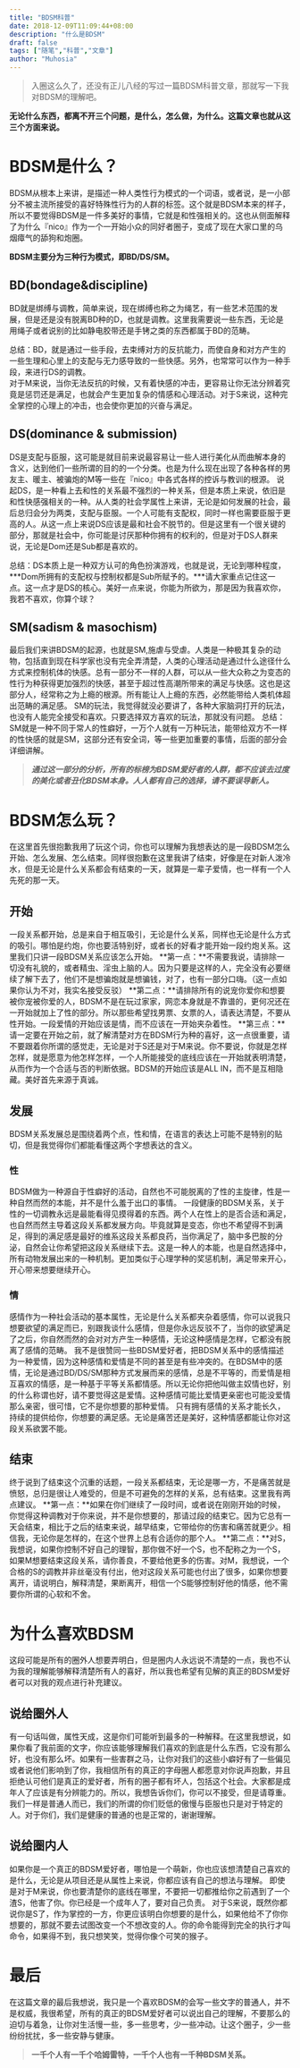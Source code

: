 ```yaml
---
title: "BDSM科普"
date: 2018-12-09T11:09:44+08:00
description: "什么是BDSM"
draft: false
tags: ["随笔","科普","文章"]
author: "Muhosia"
---
```

> 入圈这么久了，还没有正儿八经的写过一篇BDSM科普文章，那就写一下我对BDSM的理解吧。

<!-- more -->

**无论什么东西，都离不开三个问题，是什么，怎么做，为什么。这篇文章也就从这三个方面来说。**

# BDSM是什么？
BDSM从根本上来讲，是描述一种人类性行为模式的一个词语，或者说，是一小部分不被主流所接受的喜好特殊性行为的人群的标签。这个就是BDSM本来的样子，所以不要觉得BDSM是一件多美好的事情，它就是和性强相关的。这也从侧面解释了为什么『nico』作为一个一开始小众的同好者圈子，变成了现在大家口里的乌烟瘴气的舔狗和炮圈。

**BDSM主要分为三种行为模式，即BD/DS/SM。**
## BD(bondage&discipline)
BD就是绑缚与调教，简单来说，现在绑缚也称之为绳艺，有一些艺术范围的发展，但是还是没有脱离BD种的D，也就是调教。这里我需要说一些东西，无论是用绳子或者说别的比如静电胶带还是手铐之类的东西都属于BD的范畴。

总结：BD，就是通过一些手段，去束缚对方的反抗能力，而使自身和对方产生的一些生理和心里上的支配与无力感导致的一些快感。另外，也常常可以作为一种手段，来进行DS的调教。  
对于M来说，当你无法反抗的时候，又有着快感的冲击，更容易让你无法分辨着究竟是惩罚还是满足，也就会产生更加复杂的情感和心理活动。对于S来说，这种完全掌控的心理上的冲击，也会使你更加的兴奋与满足。
## DS(dominance & submission)
DS是支配与臣服，这可能是就目前来说最容易让一些人进行美化从而曲解本身的含义，达到他们一些所谓的目的的一个分类。也是为什么现在出现了各种各样的男友主、暖主、被骗炮的M等一些在『nico』中各式各样的控诉与教训的根源。
说起DS，是一种看上去和性的关系最不强烈的一种关系，但是本质上来说，依旧是和性快感强相关的一种。从人类的社会学属性上来讲，无论是如何发展的社会，最后总归会分为两类，支配与臣服。一个人可能有支配权，同时一样也需要臣服于更高的人。从这一点上来说DS应该是最和社会不脱节的。但是这里有一个很关键的部分，那就是社会中，你可能是讨厌那种你拥有的权利的，但是对于DS人群来说，无论是Dom还是Sub都是喜欢的。

总结：DS本质上是一种双方认可的角色扮演游戏，也就是说，无论到哪种程度，***Dom所拥有的支配权与控制权都是Sub所赋予的。***请大家重点记住这一点。这一点才是DS的核心。美好一点来说，你能为所欲为，那是因为我喜欢你，我若不喜欢，你算个球？
## SM(sadism & masochism)
最后我们来讲BDSM的起源，也就是SM,施虐与受虐。人类是一种极其复杂的动物，包括直到现在科学家也没有完全弄清楚，人类的心理活动是通过什么途径什么方式来控制机体的快感。总有一部分不一样的人群，可以从一些大众称之为变态的性行为种获得更加强烈的快感，甚至于超过性高潮所带来的满足与快感。这也是这部分人，经常称之为上瘾的根源。所有能让人上瘾的东西，必然能带给人类机体超出范畴的满足感。
SM的玩法，我觉得就没必要讲了，各种大家脑洞打开的玩法，也没有人能完全接受和喜欢。只要选择双方喜欢的玩法，那就没有问题。
总结：SM就是一种不同于常人的性癖好，一万个人就有一万种玩法，能带给双方不一样的性快感的就是SM，这部分还有安全词，等一些更加重要的事情，后面的部分会详细讲解。

> ***通过这一部分的分析，所有的标榜为BDSM爱好者的人群，都不应该去过度的美化或者丑化BDSM本身。人人都有自己的选择，请不要误导新人。***

# BDSM怎么玩？
在这里首先很抱歉我用了玩这个词，你也可以理解为我想表达的是一段BDSM怎么开始、怎么发展、怎么结束。同样很抱歉在这里我讲了结束，好像是在对新人泼冷水，但是无论是什么关系都会有结束的一天，就算是一辈子爱情，也一样有一个人先死的那一天。
## 开始
一段关系都开始，总是来自于相互吸引，无论是什么关系，同样也无论是什么方式的吸引。哪怕是约炮，你也要活特别好，或者长的好看才能开始一段约炮关系。这里我们只讲一段BDSM关系应该怎么开始。
**第一点：**不需要我说，请排除一切没有礼貌的，或者精虫、淫虫上脑的人。因为只要是这样的人，完全没有必要继续了解下去了，他们不是想骗炮就是想骗钱，对了，也有一部分口嗨。（这一点如果你认为不对，我实名接受反驳）
**第二点：**请排除所有的说宠你爱你和想要被你宠被你爱的人，BDSM不是在玩过家家，网恋本身就是不靠谱的，更何况还在一开始就加上了性的部分。所以那些希望找男票、女票的人，请表达清楚，不要从性开始。一段爱情的开始应该是情，而不应该在一开始夹杂着性。
**第三点：**请一定要在开始之前，就了解清楚对方在BDSM行为种的喜好，这一点很重要，请不要跟着你所谓的感觉走，无论是对于S还是对于M来说。你不要说，你就是怎样怎样，就是愿意为他怎样怎样，一个人所能接受的底线应该在一开始就表明清楚，从而作为一个合适与否的判断依据。BDSM的开始应该是ALL IN，而不是互相隐藏。美好首先来源于真诚。
## 发展
BDSM关系发展总是围绕着两个点，性和情，在语言的表达上可能不是特别的贴切，但是我觉得你们都能看懂这两个字想表达的含义。
### 性
BDSM做为一种源自于性癖好的活动，自然也不可能脱离的了性的主旋律，性是一种自然而然的本能，并不是什么羞于出口的事情。
一段健康的BDSM关系，关于性的一切调教永远是最能看得见摸得着的东西。两个人在性上的是否合适和满足，也自然而然主导着这段关系都发展方向。毕竟就算是变态，你也不希望得不到满足，得到的满足感是最好的维系这段关系都良药，当你满足了，脑中多巴胺的分泌，自然会让你希望把这段关系继续下去。这是一种人的本能，也是自然选择中，所有动物发展出来的一种机制。更加类似于心理学种的奖惩机制，满足带来开心，开心带来想要继续开心。
### 情
感情作为一种社会活动的基本属性，无论是什么关系都夹杂着感情，你可以说我只想要欲望的满足而已，别跟我谈什么感情，但是你永远反驳不了，当你的欲望满足了之后，你自然而然的会对对方产生一种感情，无论这种感情是怎样，它都没有脱离了感情的范畴。
我不是很赞同一些BDSM爱好者，把BDSM关系中的感情描述为一种爱情，因为这种感情和爱情是不同的甚至是有些冲突的。在BDSM中的感情，无论是通过BD/DS/SM那种方式发展而来的感情，总是不平等的，而爱情是相互喜欢的情感，是一种基于平等关系都情感。所以无论你把他叫做主奴情也好，别的什么称谓也好，请不要觉得这是爱情。这种感情可能比爱情更亲密也可能没爱情那么亲密，很可惜，它不是你想要的那种爱情。
只有拥有感情的关系才能长久，持续的提供给你，你想要的满足感。无论是痛苦还是美好，这种情感都能让你对这段关系欲罢不能。
## 结束
终于说到了结束这个沉重的话题，一段关系都结束，无论是哪一方，不是痛苦就是愤怒，总归是很让人难受的，但是不可避免的怎样的关系，总有结束。这里我有两点建议。
**第一点：**如果在你们继续了一段时间，或者说在刚刚开始的时候，你觉得这种调教对于你来说，并不是你想要的，那请过段的结束它。因为它总有一天会结束，相比于之后的结束来说，越早结束，它带给你的伤害和痛苦就更少。相信我，无论你是怎样的，在这个世界上总有合适你的那个人。
**第二点：**对S，我想说，如果你控制不好自己的理智，那你做不好一个S，也不配称之为一个S，如果M想要结束这段关系，请你善良，不要给他更多的伤害。对M，我想说，一个合格的S的调教并非丝毫没有付出，他对这段关系可能也付出了很多，如果你想要离开，请说明白，解释清楚，果断离开，相信一个S能够控制好他的情感，他不需要你所谓的心软和不舍。
# 为什么喜欢BDSM
这段可能是所有的圈外人想要弄明白，但是圈内人永远说不清楚的一点，我也不认为我的理解能够解释清楚所有人的喜好，所以我也希望有见解的真正的BDSM爱好者可以对我的观点进行补充建议。  
## 说给圈外人
有一句话叫做，属性天成，这是你们可能听到最多的一种解释。在这里我想说，如果你看了我前面的文字，你应该能够理解我们喜欢的到底是什么东西，它没有那么好，也没有那么坏。如果有一些害群之马，让你对我们的这些小癖好有了一些偏见或者说他们影响到了你，我相信所有的真正的字母圈人都愿意对你说声抱歉，并且拒绝认可他们是真正的爱好者，所有的圈子都有坏人，包括这个社会。大家都是成年人了应该是有分辨能力的。所以，我想告诉你们，你可以不接受，但是请尊重。我们一样是普通人而已，我们的所谓的你们贬低的傲慢与臣服也只是对于特定的人。对于你们，我们是健康的普通的也是正常的，谢谢理解。
## 说给圈内人
如果你是一个真正的BDSM爱好者，哪怕是一个萌新，你也应该想清楚自己喜欢的是什么，无论是从项目还是从属性上来说，你都应该有自己的想法与理解。
即使是对于M来说，你也要清楚你的底线在哪里，不要把一切都推给你之前遇到了一个渣S，他害了你。你已经是一个成年人了，要对自己负责。
对于S来说，既然你都说你是S了，作为掌控的一方，你更应该明白你想要的是什么，如果他给不了你你想要的，那就不要去试图改变一个不想改变的人。你的命令能得到完全的执行才叫命令，如果得不到，我只想笑笑，觉得你像个可笑的猴子。

# 最后
在这篇文章的最后我想说，我只是一个喜欢BDSM的会写一些文字的普通人，并不是权威，我很希望，所有的真正的BDSM爱好者可以说出自己的理解，不要那么的迫切与着急，让你对生活慢一些，多一些思考，少一些冲动。让这个圈子，少一些纷纷扰扰，多一些安静与健康。
> **一千个人有一千个哈姆雷特，一千个人也有一千种BDSM关系。**
